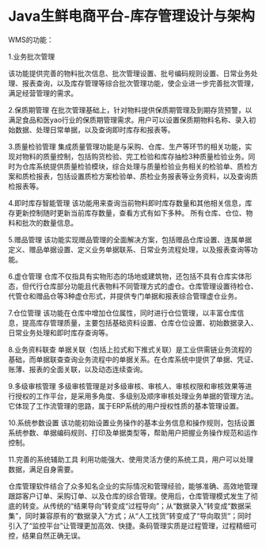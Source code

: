 # Java生鲜电商平台-库存管理设计与架构

WMS的功能：


1.业务批次管理


该功能提供完善的物料批次信息、批次管理设置、批号编码规则设置、日常业务处理、报表查询，以及库存管理等综合批次管理功能，使企业进一步完善批次管理，满足经营管理的需求。


2.保质期管理
在批次管理基础上，针对物料提供保质期管理及到期存货预警，以满足食品和医yao行业的保质期管理需求。用户可以设置保质期物料名称、录入初始数据、处理日常单据，以及查询即时库存和报表等。


3.质量检验管理
集成质量管理功能是与采购、仓库、生产等环节的相关功能，实现对物料的质量控制，包括购货检验、完工检验和库存抽检3种质量检验业务。同时为仓库系统提供质量检验模块，综合处理与质量检验业务相关的检验单、质检方案和质检报表，包括设置质检方案检验单、质检业务报表等业务资料，以及查询质检报表等。


4.即时库存智能管理
该功能用来查询当前物料即时库存数量和其他相关信息，库存更新控制随时更新当前库存数量，查看方式有如下多种。
所有仓库、仓位、物料和批次的数量信息。


5.赠品管理
该功能实现赠品管理的全面解决方案，包括赠品仓库设置、连属单据定义、赠品单据设置、定义业务单据联系、日常业务流程处理，以及报表查询等功能。


6.虚仓管理
仓库不仅指具有实物形态的场地或建筑物，还包括不具有仓库实体形态，但代行仓库部分功能且代表物料不同管理方式的虚仓。仓库管理设置待检仓、代管仓和赠品仓等3种虚仓形式，并提供专门单据和报表综合管理虚仓业务。


7.仓位管理
该功能在仓库中增加仓位属性，同时进行仓位管理，以丰富仓库信息，提高库存管理质量，主要包括基础资料设置、仓库仓位设置、初始数据录入、日常业务处理和即时库存查询等。


8.业务资料联查
单据关联（包括上拉式和下推式关联）是工业供需链业务流程的基础，而单据联查查询业务流程中的单据关系。在仓库系统中提供了单据、凭证、账薄、报表的全面关联，以及动态连续查询。


9.多级审核管理
多级审核管理是对多级审核、审核人、审核权限和审核效果等进行授权的工作平台，是采用多角度、多级别及顺序审核处理业务单据的管理方法。它体现了工作流管理的思路，属于ERP系统的用户授权性质的基本管理设置。


10.系统参数设置
该功能初始设置业务操作的基本业务信息和操作规则，包括设置系统参数、单据编码规则、打印及单据类型等，帮助用户把握业务操作规范和运作控制。

11.完善的系统辅助工具
利用功能强大、使用灵活方便的系统工具，用户可以处理数据，满足自身需要。

仓库管理软件结合了众多知名企业的实际情况和管理经验，能够准确、高效地管理跟踪客户订单、采购订单、以及仓库的综合管理。使用后，仓库管理模式发生了彻底的转变。从传统的“结果导向”转变成“过程导向”；从“数据录入”转变成“数据采集”，同时兼容原有的“数据录入”方式；从“人工找货”转变成了“导向取货”；同时引入了“监控平台”让管理更加高效、快捷。条码管理实质是过程管理，过程精细可控，结果自然正确无误。


